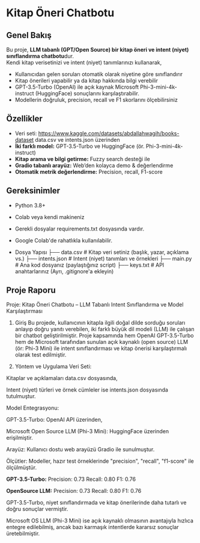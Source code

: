 # Kitap Öneri Chatbotu

## Genel Bakış

Bu proje, **LLM tabanlı (GPT/Open Source) bir kitap öneri ve intent (niyet) sınıflandırma chatbotu**dur.  
Kendi kitap verisetinizi ve intent (niyet) tanımlarınızı kullanarak,  
- Kullanıcıdan gelen soruları otomatik olarak niyetine göre sınıflandırır  
- Kitap önerileri yapabilir ya da kitap hakkında bilgi verebilir  
- GPT-3.5-Turbo (OpenAI) ile açık kaynak Microsoft Phi-3-mini-4k-instruct (HuggingFace) sonuçlarını karşılaştırabilir.
- Modellerin doğruluk, precision, recall ve F1 skorlarını ölçebilirsiniz

## Özellikler

- Veri seti: https://www.kaggle.com/datasets/abdallahwagih/books-dataset  data.csv ve intents.json üzerinden
- **İki farklı model:** GPT-3.5-Turbo ve HuggingFace (ör. Phi-3-mini-4k-instruct)
- **Kitap arama ve bilgi getirme:** Fuzzy search desteği ile
- **Gradio tabanlı arayüz:** Web’den kolayca demo & değerlendirme
- **Otomatik metrik değerlendirme:** Precision, recall, F1-score

## Gereksinimler

- Python 3.8+
- Colab veya kendi makineniz
- Gerekli dosyalar requirements.txt dosyasında vardır.
- Google Colab'de rahatlıkla kullanılabilir.

- Dosya Yapısı
├── data.csv                # Kitap veri setiniz (başlık, yazar, açıklama vs.)
├── intents.json            # Intent (niyet) tanımları ve örnekleri
├── main.py                 # Ana kod dosyanız (paylaştığınız script)
├── keys.txt                # API anahtarlarınız (Ayrı, .gitignore'a ekleyin)


## Proje Raporu

Proje: Kitap Öneri Chatbotu – LLM Tabanlı Intent Sınıflandırma ve Model Karşılaştırması
1. Giriş
Bu projede, kullanıcının kitapla ilgili doğal dilde sorduğu soruları anlayıp doğru yanıtı verebilen, iki farklı büyük dil modeli (LLM) ile çalışan bir chatbot geliştirilmiştir. Proje kapsamında hem OpenAI GPT-3.5-Turbo hem de Microsoft tarafından sunulan açık kaynaklı (open source) LLM (ör: Phi-3 Mini) ile intent sınıflandırması ve kitap önerisi karşılaştırmalı olarak test edilmiştir.

2. Yöntem ve Uygulama
Veri Seti:

Kitaplar ve açıklamaları data.csv dosyasında,

Intent (niyet) türleri ve örnek cümleler ise intents.json dosyasında tutulmuştur.

Model Entegrasyonu:

GPT-3.5-Turbo: OpenAI API üzerinden,

Microsoft Open Source LLM (Phi-3 Mini): HuggingFace üzerinden erişilmiştir.

Arayüz:
Kullanıcı dostu web arayüzü Gradio ile sunulmuştur.

Ölçütler:
Modeller, hazır test örneklerinde "precision", "recall", "f1-score" ile ölçülmüştür.

**GPT-3.5-Turbo:**
Precision: 0.73
Recall: 0.80
F1: 0.76

**OpenSource LLM:**
Precision: 0.73
Recall: 0.80
F1: 0.76


GPT-3.5-Turbo, niyet sınıflandırmada ve kitap önerilerinde daha tutarlı ve doğru sonuçlar vermiştir.

Microsoft OS LLM (Phi-3 Mini) ise açık kaynaklı olmasının avantajıyla hızlıca entegre edilebilmiş, ancak bazı karmaşık intentlerde kararsız sonuçlar üretebilmiştir.


